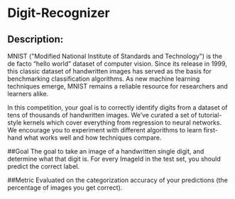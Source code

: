 # Digit-Recognizer
## Description:

MNIST ("Modified National Institute of Standards and Technology") is the de facto “hello world” dataset of computer vision. Since its release in 1999, this classic dataset of handwritten images has served as the basis for benchmarking classification algorithms. As new machine learning techniques emerge, MNIST remains a reliable resource for researchers and learners alike.

In this competition, your goal is to correctly identify digits from a dataset of tens of thousands of handwritten images. We’ve curated a set of tutorial-style kernels which cover everything from regression to neural networks. We encourage you to experiment with different algorithms to learn first-hand what works well and how techniques compare.

##Goal
The goal to take an image of a handwritten single digit, and determine what that digit is.
For every ImageId in the test set, you should predict the correct label.

##Metric
Evaluated on the categorization accuracy of your predictions (the percentage of images you get correct).
